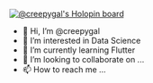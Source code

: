 [![@creepygal's Holopin board](https://holopin.me/creepygal)](https://holopin.io/@creepygal)
- 👋 Hi, I’m @creepygal
- 👀 I’m interested in Data Science
- 🌱 I’m currently learning Flutter
- 💞️ I’m looking to collaborate on ...
- 📫 How to reach me ...

<!---
creepygal/creepygal is a ✨ special ✨ repository because its `README.md` (this file) appears on your GitHub profile.
You can click the Preview link to take a look at your changes.
--->
